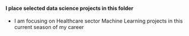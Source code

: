 #### I place selected data science projects in this folder

- I am focusing on Healthcare sector Machine Learning projects in this current season of my career
